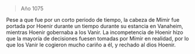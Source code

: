 > Año 1075

Pese a que fue por un corto periodo de tiempo, la cabeza de Mímir fue portada por Hoenir durante un tiempo durante su estancia en Vanaheim, mientras Hoenir gobernaba a los Vanir. La incompetencia de Hoenir hizo que la mayoría de decisiones fuesen tomadas por Mímir en realidad, por lo que los Vanir le cogieron mucho cariño a él, y rechado al dios Hoenir.